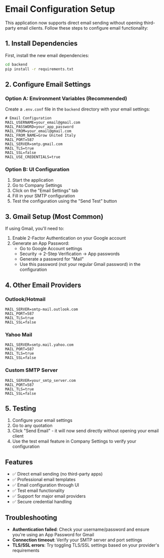 # Email Configuration Setup

This application now supports direct email sending without opening third-party email clients. Follow these steps to configure email functionality:

## 1. Install Dependencies

First, install the new email dependencies:

```bash
cd backend
pip install -r requirements.txt
```

## 2. Configure Email Settings

### Option A: Environment Variables (Recommended)

Create a `.env.conf` file in the `backend` directory with your email settings:

```env
# Email Configuration
MAIL_USERNAME=your_email@gmail.com
MAIL_PASSWORD=your_app_password
MAIL_FROM=your_email@gmail.com
MAIL_FROM_NAME=Grow United Italy
MAIL_PORT=587
MAIL_SERVER=smtp.gmail.com
MAIL_TLS=true
MAIL_SSL=false
MAIL_USE_CREDENTIALS=true
```

### Option B: UI Configuration

1. Start the application
2. Go to Company Settings
3. Click on the "Email Settings" tab
4. Fill in your SMTP configuration
5. Test the configuration using the "Send Test" button

## 3. Gmail Setup (Most Common)

If using Gmail, you'll need to:

1. Enable 2-Factor Authentication on your Google account
2. Generate an App Password:
   - Go to Google Account settings
   - Security → 2-Step Verification → App passwords
   - Generate a password for "Mail"
   - Use this password (not your regular Gmail password) in the configuration

## 4. Other Email Providers

### Outlook/Hotmail
```env
MAIL_SERVER=smtp-mail.outlook.com
MAIL_PORT=587
MAIL_TLS=true
MAIL_SSL=false
```

### Yahoo Mail
```env
MAIL_SERVER=smtp.mail.yahoo.com
MAIL_PORT=587
MAIL_TLS=true
MAIL_SSL=false
```

### Custom SMTP Server
```env
MAIL_SERVER=your_smtp_server.com
MAIL_PORT=587
MAIL_TLS=true
MAIL_SSL=false
```

## 5. Testing

1. Configure your email settings
2. Go to any quotation
3. Click "Send Email" - it will now send directly without opening your email client
4. Use the test email feature in Company Settings to verify your configuration

## Features

- ✅ Direct email sending (no third-party apps)
- ✅ Professional email templates
- ✅ Email configuration through UI
- ✅ Test email functionality
- ✅ Support for major email providers
- ✅ Secure credential handling

## Troubleshooting

- **Authentication failed**: Check your username/password and ensure you're using an App Password for Gmail
- **Connection timeout**: Verify your SMTP server and port settings
- **TLS/SSL errors**: Try toggling TLS/SSL settings based on your provider's requirements
